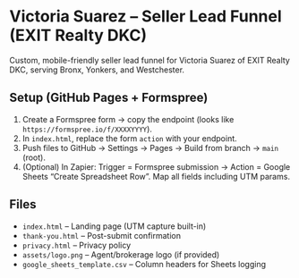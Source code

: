 # Victoria Suarez – Seller Lead Funnel (EXIT Realty DKC)

Custom, mobile-friendly seller lead funnel for Victoria Suarez of EXIT Realty DKC, serving Bronx, Yonkers, and Westchester.

## Setup (GitHub Pages + Formspree)
1. Create a Formspree form → copy the endpoint (looks like `https://formspree.io/f/XXXXYYYY`).
2. In `index.html`, replace the form `action` with your endpoint.
3. Push files to GitHub → Settings → Pages → Build from branch → `main` (root).
4. (Optional) In Zapier: Trigger = Formspree submission → Action = Google Sheets “Create Spreadsheet Row”. Map all fields including UTM params.

## Files
- `index.html` – Landing page (UTM capture built-in)
- `thank-you.html` – Post-submit confirmation
- `privacy.html` – Privacy policy
- `assets/logo.png` – Agent/brokerage logo (if provided)
- `google_sheets_template.csv` – Column headers for Sheets logging
